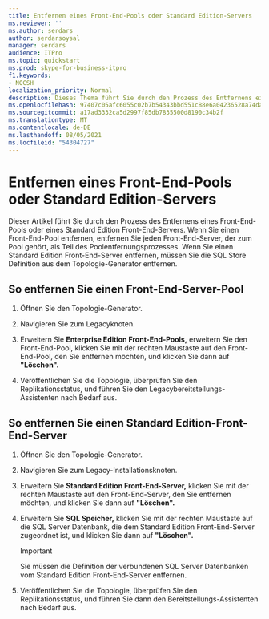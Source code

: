 ```yaml
---
title: Entfernen eines Front-End-Pools oder Standard Edition-Servers
ms.reviewer: ''
ms.author: serdars
author: serdarsoysal
manager: serdars
audience: ITPro
ms.topic: quickstart
ms.prod: skype-for-business-itpro
f1.keywords:
- NOCSH
localization_priority: Normal
description: Dieses Thema führt Sie durch den Prozess des Entfernens eines Front-End-Pools oder eines Standard Edition Front-End-Servers. Wenn Sie einen Front-End-Pool entfernen, entfernen Sie jeden Front-End-Server, der zum Pool gehört, als Teil des Poolentfernungsprozesses. Wenn Sie einen Standard Edition Front-End-Server entfernen, müssen Sie die SQL Store Definition aus dem Topologie-Generator entfernen.
ms.openlocfilehash: 97407c05afc6055c02b7b54343bbd551c88e6a04236528a74da91f326bf9e25c
ms.sourcegitcommit: a17ad3332ca5d2997f85db7835500d8190c34b2f
ms.translationtype: MT
ms.contentlocale: de-DE
ms.lasthandoff: 08/05/2021
ms.locfileid: "54304727"
---
```

# <a name="remove-front-end-pool-or-standard-edition-server"></a>Entfernen eines Front-End-Pools oder Standard Edition-Servers

Dieser Artikel führt Sie durch den Prozess des Entfernens eines Front-End-Pools oder eines Standard Edition Front-End-Servers. Wenn Sie einen Front-End-Pool entfernen, entfernen Sie jeden Front-End-Server, der zum Pool gehört, als Teil des Poolentfernungsprozesses. Wenn Sie einen Standard Edition Front-End-Server entfernen, müssen Sie die SQL Store Definition aus dem Topologie-Generator entfernen.
  
## <a name="to-remove-a-front-end-server-pool"></a>So entfernen Sie einen Front-End-Server-Pool

1. Öffnen Sie den Topologie-Generator.
    
2. Navigieren Sie zum Legacyknoten.
    
3. Erweitern Sie **Enterprise Edition Front-End-Pools,** erweitern Sie den Front-End-Pool, klicken Sie mit der rechten Maustaste auf den Front-End-Pool, den Sie entfernen möchten, und klicken Sie dann auf **"Löschen".**
    
4. Veröffentlichen Sie die Topologie, überprüfen Sie den Replikationsstatus, und führen Sie den Legacybereitstellungs-Assistenten nach Bedarf aus. 
    
## <a name="to-remove-a-standard-edition-front-end-server"></a>So entfernen Sie einen Standard Edition-Front-End-Server

1. Öffnen Sie den Topologie-Generator.
    
2. Navigieren Sie zum Legacy-Installationsknoten.
    
3. Erweitern Sie **Standard Edition Front-End-Server,** klicken Sie mit der rechten Maustaste auf den Front-End-Server, den Sie entfernen möchten, und klicken Sie dann auf **"Löschen".**
    
4. Erweitern Sie **SQL Speicher,** klicken Sie mit der rechten Maustaste auf die SQL Server Datenbank, die dem Standard Edition Front-End-Server zugeordnet ist, und klicken Sie dann auf **"Löschen".**
    
    > [!IMPORTANT]
    > Sie müssen die Definition der verbundenen SQL Server Datenbanken vom Standard Edition Front-End-Server entfernen. 
  
5. Veröffentlichen Sie die Topologie, überprüfen Sie den Replikationsstatus, und führen Sie dann den Bereitstellungs-Assistenten nach Bedarf aus. 
    

